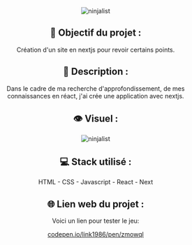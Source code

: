 <div align=center><img src="https://user-images.githubusercontent.com/27373255/147839487-30f5c92d-b370-4bfe-a424-b9188abf45f8.png" alt="ninjalist"/></div>
<h2 align=center>🎯 Objectif du projet :</h2>
<p align=center>Création d'un site en nextjs pour revoir certains points.</p>

<h2 align=center>📝 Description :</h2>

<p align=center>Dans le cadre de ma recherche d'approfondissement, de mes connaissances en réact, j'ai crée une application avec nextjs.
</p>

<h2 align=center>👁️ Visuel :</h2>
<div align=center><img src="https://user-images.githubusercontent.com/27373255/147966925-e0f11517-abf9-4d35-ad98-e2e9c4bf8b69.png" alt="ninjalist"</div>

<h2 align=center>💻 Stack utilisé :</h2>

<p align=center>HTML - CSS - Javascript - React - Next</p>

<h2 align=center>🌐 Lien web du projet :</h2>

<p align=center>Voici un lien pour tester le jeu:

  <a title="https://codepen.io/Link1986/pen/ZmoWqL" role="link" target="_blank" class="text-bold" rel="noopener noreferrer" href="https://codepen.io/Link1986/pen/ZmoWqL">codepen.io/link1986/pen/zmowql</a></p>
